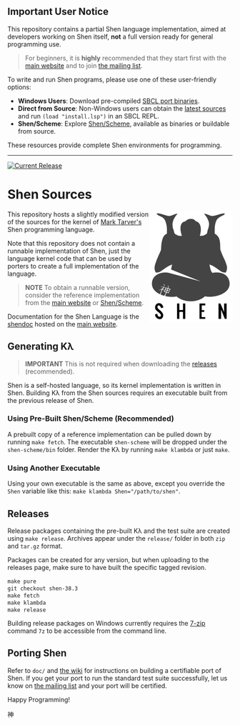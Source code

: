 ## Important User Notice

This repository contains a partial Shen language implementation, aimed at developers working on Shen itself, **not** a full version ready for general programming use.

> For beginners, it is **highly** recommended that they start first with the [main website](https://shenlanguage.org) and to join [the mailing list](https://groups.google.com/forum/#!forum/qilang).

To write and run Shen programs, please use one of these user-friendly options:

- **Windows Users**: Download pre-compiled [SBCL port binaries](https://shenlanguage.org/download.html).
- **Direct from Source**: Non-Windows users can obtain the [latest sources](https://shenlanguage.org/download.html) and run `(load "install.lsp")` in an SBCL REPL.
- **Shen/Scheme**: Explore [Shen/Scheme](https://github.com/tizoc/shen-scheme), available as binaries or buildable from source.

These resources provide complete Shen environments for programming. 

---

[![Current Release](https://img.shields.io/badge/release-38.3-blue.svg)](https://github.com/Shen-Language/shen-sources/releases)

# Shen Sources

<a href="http://www.shenlanguage.org">
  <img src="https://raw.githubusercontent.com/Shen-Language/shen-sources/master/assets/shen.png" align="right">
</a>

This repository hosts a slightly modified version of the sources for the kernel of [Mark Tarver's](http://www.marktarver.com/) Shen programming language.

Note that this repository does not contain a runnable implementation of Shen, just the language kernel code that can be used by porters to create a full implementation of the language.

> **NOTE** To obtain a runnable version, consider the reference implementation from the [main website](https://shenlanguage.org/download.html) or [Shen/Scheme](https://github.com/tizoc/shen-scheme).

Documentation for the Shen Language is the [shendoc](http://shenlanguage.org/shendoc.htm) hosted on the [main website](http://www.shenlanguage.org).

## Generating Kλ

> **IMPORTANT** This is not required when downloading the [releases](https://github.com/Shen-Language/shen-cl/releases) (recommended).

Shen is a self-hosted language, so its kernel implementation is written in Shen. Building Kλ from the Shen sources requires an executable built from the previous release of Shen.

### Using Pre-Built Shen/Scheme (Recommended)

A prebuilt copy of a reference implementation can be pulled down by running `make fetch`. The executable `shen-scheme` will be dropped under the `shen-scheme/bin` folder. Render the Kλ by running `make klambda` or just `make`.

### Using Another Executable

Using your own executable is the same as above, except you override the `Shen` variable like this: `make klambda Shen="/path/to/shen"`.

## Releases

Release packages containing the pre-built Kλ and the test suite are created using `make release`. Archives appear under the `release/` folder in both `zip` and `tar.gz` format.

Packages can be created for any version, but when uploading to the releases page, make sure to have built the specific tagged revision.

```
make pure
git checkout shen-38.3
make fetch
make klambda
make release
```

Building release packages on Windows currently requires the [7-zip](http://www.7-zip.org/) command `7z` to be accessible from the command line.

## Porting Shen

Refer to `doc/` and [the wiki](https://github.com/Shen-Language/wiki/wiki) for instructions on building a certifiable port of Shen. If you get your port to run the standard test suite successfully, let us know on [the mailing list](https://groups.google.com/forum/#!forum/qilang) and your port will be certified.

Happy Programming!

神
